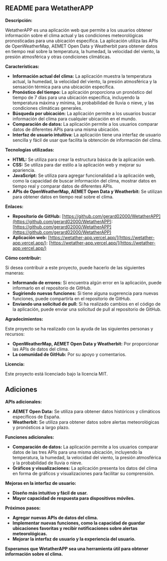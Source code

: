 ## README para WetatherAPP

**Descripción:**

WetatherAPP es una aplicación web que permite a los usuarios obtener información sobre el clima actual y las condiciones meteorológicas pronosticadas para una ubicación específica. La aplicación utiliza las APIs de OpenWeatherMap, AEMET Open Data y Weatherbit para obtener datos en tiempo real sobre la temperatura, la humedad, la velocidad del viento, la presión atmosférica y otras condiciones climáticas.

**Características:**

* **Información actual del clima:** La aplicación muestra la temperatura actual, la humedad, la velocidad del viento, la presión atmosférica y la sensación térmica para una ubicación específica.
* **Pronóstico del tiempo:** La aplicación proporciona un pronóstico del tiempo de 7 días para una ubicación específica, incluyendo la temperatura máxima y mínima, la probabilidad de lluvia o nieve, y las condiciones climáticas generales.
* **Búsqueda por ubicación:** La aplicación permite a los usuarios buscar información del clima para cualquier ubicación en el mundo.
* **Comparación de datos:** La aplicación permite a los usuarios comparar datos de diferentes APIs para una misma ubicación.
* **Interfaz de usuario intuitiva:** La aplicación tiene una interfaz de usuario sencilla y fácil de usar que facilita la obtención de información del clima.

**Tecnologías utilizadas:**

* **HTML:** Se utiliza para crear la estructura básica de la aplicación web.
* **CSS:** Se utiliza para dar estilo a la aplicación web y mejorar su apariencia.
* **JavaScript:** Se utiliza para agregar funcionalidad a la aplicación web, como la capacidad de buscar información del clima, mostrar datos en tiempo real y comparar datos de diferentes APIs.
* **APIs de OpenWeatherMap, AEMET Open Data y Weatherbit:** Se utilizan para obtener datos en tiempo real sobre el clima.

**Enlaces:**

* **Repositorio de GitHub:** [https://github.com/gerard02000/WetatherAPP](https://github.com/gerard02000/WetatherAPP): [https://github.com/gerard02000/WetatherAPP](https://github.com/gerard02000/WetatherAPP)
* **Aplicación web:** [https://wetather-app.vercel.app/](https://wetather-app.vercel.app/): [https://wetather-app.vercel.app/](https://wetather-app.vercel.app/)

**Cómo contribuir:**

Si desea contribuir a este proyecto, puede hacerlo de las siguientes maneras:

* **Informando de errores:** Si encuentra algún error en la aplicación, puede informarlo en el repositorio de GitHub.
* **Sugiriendo nuevas funciones:** Si tiene alguna sugerencia para nuevas funciones, puede compartirla en el repositorio de GitHub.
* **Enviando una solicitud de pull:** Si ha realizado cambios en el código de la aplicación, puede enviar una solicitud de pull al repositorio de GitHub.

**Agradecimientos:**

Este proyecto se ha realizado con la ayuda de las siguientes personas y recursos:

* **OpenWeatherMap, AEMET Open Data y Weatherbit:** Por proporcionar las APIs de datos del clima.
* **La comunidad de GitHub:** Por su apoyo y comentarios.

**Licencia:**

Este proyecto está licenciado bajo la licencia MIT.

## Adiciones

**APIs adicionales:**

* **AEMET Open Data:** Se utiliza para obtener datos históricos y climáticos específicos de España.
* **Weatherbit:** Se utiliza para obtener datos sobre alertas meteorológicas y pronósticos a largo plazo.

**Funciones adicionales:**

* **Comparación de datos:** La aplicación permite a los usuarios comparar datos de las tres APIs para una misma ubicación, incluyendo la temperatura, la humedad, la velocidad del viento, la presión atmosférica y la probabilidad de lluvia o nieve.
* **Gráficos y visualizaciones:** La aplicación presenta los datos del clima en forma de gráficos y visualizaciones para facilitar su comprensión.

**Mejoras en la interfaz de usuario:**

* **Diseño más intuitivo y fácil de usar.**
* **Mayor capacidad de respuesta para dispositivos móviles.**

**Próximos pasos:**

* **Agregar nuevas APIs de datos del clima.**
* **Implementar nuevas funciones, como la capacidad de guardar ubicaciones favoritas y recibir notificaciones sobre alertas meteorológicas.**
* **Mejorar la interfaz de usuario y la experiencia del usuario.**

**Esperamos que WetatherAPP sea una herramienta útil para obtener información sobre el clima.**
